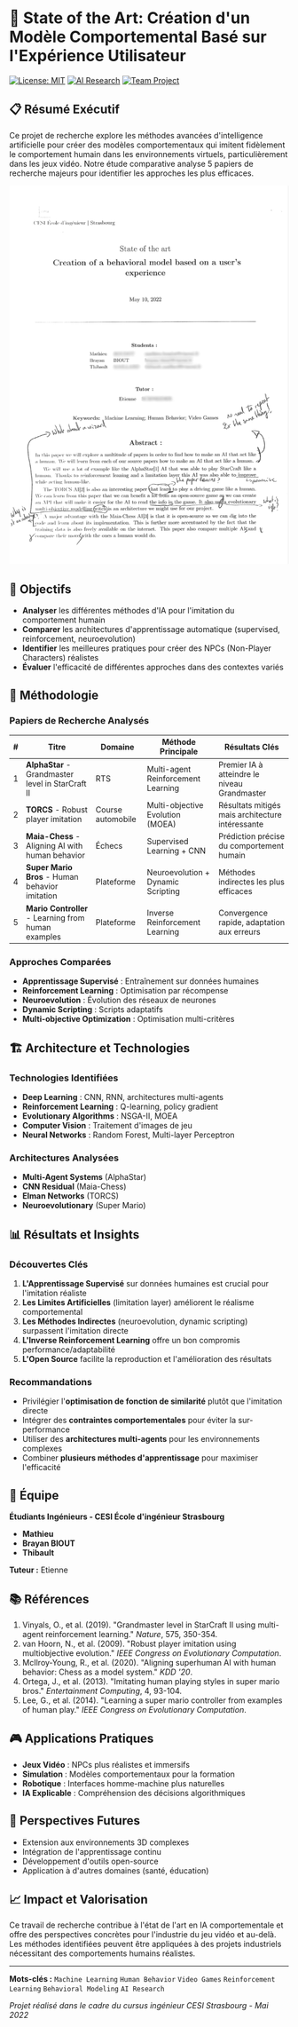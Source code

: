 # 🤖 State of the Art: Création d'un Modèle Comportemental Basé sur l'Expérience Utilisateur

[![License: MIT](https://img.shields.io/badge/License-MIT-yellow.svg)](https://opensource.org/licenses/MIT)
[![AI Research](https://img.shields.io/badge/Research-AI%20Behavioral%20Modeling-blue)](https://github.com)
[![Team Project](https://img.shields.io/badge/Project-Team%20Research-green)](https://github.com)

## 📋 Résumé Exécutif

Ce projet de recherche explore les méthodes avancées d'intelligence artificielle pour créer des modèles comportementaux qui imitent fidèlement le comportement humain dans les environnements virtuels, particulièrement dans les jeux vidéo. Notre étude comparative analyse 5 papiers de recherche majeurs pour identifier les approches les plus efficaces.

![Abstarct](image/abstract.png)

## 🎯 Objectifs

- **Analyser** les différentes méthodes d'IA pour l'imitation du comportement humain
- **Comparer** les architectures d'apprentissage automatique (supervised, reinforcement, neuroevolution)
- **Identifier** les meilleures pratiques pour créer des NPCs (Non-Player Characters) réalistes
- **Évaluer** l'efficacité de différentes approches dans des contextes variés

## 🔬 Méthodologie

### Papiers de Recherche Analysés

| # | Titre | Domaine | Méthode Principale | Résultats Clés |
|---|-------|---------|-------------------|----------------|
| 1 | **AlphaStar** - Grandmaster level in StarCraft II | RTS | Multi-agent Reinforcement Learning | Premier IA à atteindre le niveau Grandmaster |
| 2 | **TORCS** - Robust player imitation | Course automobile | Multi-objective Evolution (MOEA) | Résultats mitigés mais architecture intéressante |
| 3 | **Maia-Chess** - Aligning AI with human behavior | Échecs | Supervised Learning + CNN | Prédiction précise du comportement humain |
| 4 | **Super Mario Bros** - Human behavior imitation | Plateforme | Neuroevolution + Dynamic Scripting | Méthodes indirectes les plus efficaces |
| 5 | **Mario Controller** - Learning from human examples | Plateforme | Inverse Reinforcement Learning | Convergence rapide, adaptation aux erreurs |

### Approches Comparées

- **Apprentissage Supervisé** : Entraînement sur données humaines
- **Reinforcement Learning** : Optimisation par récompense
- **Neuroevolution** : Évolution des réseaux de neurones
- **Dynamic Scripting** : Scripts adaptatifs
- **Multi-objective Optimization** : Optimisation multi-critères

## 🏗️ Architecture et Technologies

### Technologies Identifiées
- **Deep Learning** : CNN, RNN, architectures multi-agents
- **Reinforcement Learning** : Q-learning, policy gradient
- **Evolutionary Algorithms** : NSGA-II, MOEA
- **Computer Vision** : Traitement d'images de jeu
- **Neural Networks** : Random Forest, Multi-layer Perceptron

### Architectures Analysées
- **Multi-Agent Systems** (AlphaStar)
- **CNN Residual** (Maia-Chess)
- **Elman Networks** (TORCS)
- **Neuroevolutionary** (Super Mario)

## 📊 Résultats et Insights

### Découvertes Clés

1. **L'Apprentissage Supervisé** sur données humaines est crucial pour l'imitation réaliste
2. **Les Limites Artificielles** (limitation layer) améliorent le réalisme comportemental
3. **Les Méthodes Indirectes** (neuroevolution, dynamic scripting) surpassent l'imitation directe
4. **L'Inverse Reinforcement Learning** offre un bon compromis performance/adaptabilité
5. **L'Open Source** facilite la reproduction et l'amélioration des résultats

### Recommandations

- Privilégier l'**optimisation de fonction de similarité** plutôt que l'imitation directe
- Intégrer des **contraintes comportementales** pour éviter la sur-performance
- Utiliser des **architectures multi-agents** pour les environnements complexes
- Combiner **plusieurs méthodes d'apprentissage** pour maximiser l'efficacité

## 👥 Équipe

**Étudiants Ingénieurs - CESI École d'ingénieur Strasbourg**

- **Mathieu** 
- **Brayan BIOUT**
- **Thibault**

**Tuteur :** Etienne

## 📚 Références

1. Vinyals, O., et al. (2019). "Grandmaster level in StarCraft II using multi-agent reinforcement learning." *Nature*, 575, 350-354.
2. van Hoorn, N., et al. (2009). "Robust player imitation using multiobjective evolution." *IEEE Congress on Evolutionary Computation*.
3. McIlroy-Young, R., et al. (2020). "Aligning superhuman AI with human behavior: Chess as a model system." *KDD '20*.
4. Ortega, J., et al. (2013). "Imitating human playing styles in super mario bros." *Entertainment Computing*, 4, 93-104.
5. Lee, G., et al. (2014). "Learning a super mario controller from examples of human play." *IEEE Congress on Evolutionary Computation*.

## 🎮 Applications Pratiques

- **Jeux Vidéo** : NPCs plus réalistes et immersifs
- **Simulation** : Modèles comportementaux pour la formation
- **Robotique** : Interfaces homme-machine plus naturelles
- **IA Explicable** : Compréhension des décisions algorithmiques

## 🔮 Perspectives Futures

- Extension aux environnements 3D complexes
- Intégration de l'apprentissage continu
- Développement d'outils open-source
- Application à d'autres domaines (santé, éducation)

## 📈 Impact et Valorisation

Ce travail de recherche contribue à l'état de l'art en IA comportementale et offre des perspectives concrètes pour l'industrie du jeu vidéo et au-delà. Les méthodes identifiées peuvent être appliquées à des projets industriels nécessitant des comportements humains réalistes.

---

**Mots-clés :** `Machine Learning` `Human Behavior` `Video Games` `Reinforcement Learning` `Behavioral Modeling` `AI Research`

*Projet réalisé dans le cadre du cursus ingénieur CESI Strasbourg - Mai 2022*
